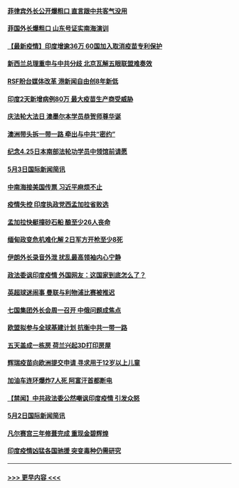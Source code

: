 #### [菲律宾外长公开爆粗口 直言跟中共客气没用](../pages/prog202/a103109850.md?t=05040452) 
#### [菲国外长爆粗口 山东号证实南海演训](../pages/prog202/a103109803.md?t=05040452) 
#### [【最新疫情】印度增逾36万 60国加入取消疫苗专利保护](../pages/prog202/a103109808.md?t=05040452) 
#### [新西兰总理重申与中共分歧 北京瓦解五眼联盟难奏效](../pages/prog202/a103109821.md?t=05040452) 
#### [RSF盼台媒体改革 港新闻自由创8年新低](../pages/prog202/a103109750.md?t=05040452) 
#### [印度2天新增病例80万 最大疫苗生产商受威胁](../pages/prog202/a103109689.md?t=05040452) 
#### [庆法轮大法日 澳墨尔本学员恭贺师尊华诞](../pages/prog202/a103109592.md?t=05040452) 
#### [澳洲带头拆一带一路 牵出与中共“密约”](../pages/prog202/a103109565.md?t=05040452) 
#### [纪念4.25日本南部法轮功学员中领馆前请愿](../pages/prog202/a103109543.md?t=05040452) 
#### [5月3日国际新闻简讯](../pages/prog202/a103109519.md?t=05040452) 
#### [中南海接美国传票 习近平麻烦不止](../pages/prog202/a103109497.md?t=05040452) 
#### [疫情失控 印度执政党西孟加拉省败选](../pages/prog202/a103109500.md?t=05040452) 
#### [孟加拉快艇撞砂石船 酿至少26人丧命](../pages/prog202/a103109492.md?t=05040452) 
#### [缅甸政变危机难化解 2日军方开枪至少8死](../pages/prog202/a103109390.md?t=05040452) 
#### [伊朗外长录音外泄 扰乱最高领袖内心宁静](../pages/prog202/a103109379.md?t=05040452) 
#### [政法委讽印度疫情 外国网友：这国家到底怎么了？](../pages/prog202/a103109347.md?t=05040452) 
#### [英超球迷闹事 曼联与利物浦比赛被推迟](../pages/prog202/a103109291.md?t=05040452) 
#### [七国集团外长会周一召开 中俄问题成焦点](../pages/prog202/a103109298.md?t=05040452) 
#### [欧盟拟参与全球基建计划 抗衡中共一带一路](../pages/prog202/a103109256.md?t=05040452) 
#### [五天盖成一栋房 荷兰兴起3D打印房屋](../pages/prog202/a103109281.md?t=05040452) 
#### [辉瑞疫苗向欧洲提交申请 寻求用于12岁以上儿童](../pages/prog202/a103109268.md?t=05040452) 
#### [加油车连环爆炸7人死  阿富汗首都断电](../pages/prog202/a103109258.md?t=05040452) 
#### [【禁闻】中共政法委公然嘲讽印度疫情 引发众怒](../pages/prog202/a103109203.md?t=05040452) 
#### [5月2日国际新闻简讯](../pages/prog202/a103109179.md?t=05040452) 
#### [凡尔赛宫三年修葺完成 重现金碧辉煌](../pages/prog202/a103109177.md?t=05040452) 
#### [印度疫情凶猛各国驰援 突变毒种仍需研究](../pages/prog202/a103109182.md?t=05040452) 

----
#### [ >>> 更早内容 <<< ](../indexes/prog202-earlier.md)
